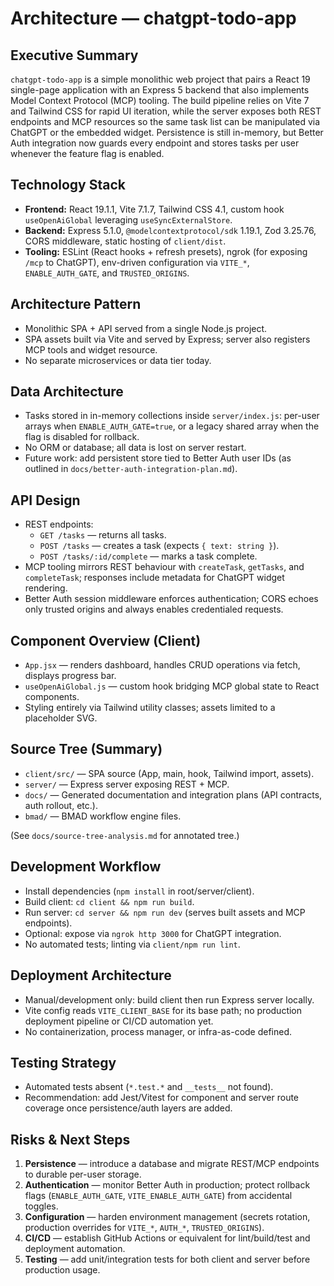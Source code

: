 # Architecture — chatgpt-todo-app

## Executive Summary
`chatgpt-todo-app` is a simple monolithic web project that pairs a React 19 single-page application with an Express 5 backend that also implements Model Context Protocol (MCP) tooling. The build pipeline relies on Vite 7 and Tailwind CSS for rapid UI iteration, while the server exposes both REST endpoints and MCP resources so the same task list can be manipulated via ChatGPT or the embedded widget. Persistence is still in-memory, but Better Auth integration now guards every endpoint and stores tasks per user whenever the feature flag is enabled.

## Technology Stack
- **Frontend:** React 19.1.1, Vite 7.1.7, Tailwind CSS 4.1, custom hook `useOpenAiGlobal` leveraging `useSyncExternalStore`.
- **Backend:** Express 5.1.0, `@modelcontextprotocol/sdk` 1.19.1, Zod 3.25.76, CORS middleware, static hosting of `client/dist`.
- **Tooling:** ESLint (React hooks + refresh presets), ngrok (for exposing `/mcp` to ChatGPT), env-driven configuration via `VITE_*`, `ENABLE_AUTH_GATE`, and `TRUSTED_ORIGINS`.

## Architecture Pattern
- Monolithic SPA + API served from a single Node.js project.
- SPA assets built via Vite and served by Express; server also registers MCP tools and widget resource.
- No separate microservices or data tier today.

## Data Architecture
- Tasks stored in in-memory collections inside `server/index.js`: per-user arrays when `ENABLE_AUTH_GATE=true`, or a legacy shared array when the flag is disabled for rollback.
- No ORM or database; all data is lost on server restart.
- Future work: add persistent store tied to Better Auth user IDs (as outlined in `docs/better-auth-integration-plan.md`).

## API Design
- REST endpoints:
  - `GET /tasks` — returns all tasks.
  - `POST /tasks` — creates a task (expects `{ text: string }`).
  - `POST /tasks/:id/complete` — marks a task complete.
- MCP tooling mirrors REST behaviour with `createTask`, `getTasks`, and `completeTask`; responses include metadata for ChatGPT widget rendering.
- Better Auth session middleware enforces authentication; CORS echoes only trusted origins and always enables credentialed requests.

## Component Overview (Client)
- `App.jsx` — renders dashboard, handles CRUD operations via fetch, displays progress bar.
- `useOpenAiGlobal.js` — custom hook bridging MCP global state to React components.
- Styling entirely via Tailwind utility classes; assets limited to a placeholder SVG.

## Source Tree (Summary)
- `client/src/` — SPA source (App, main, hook, Tailwind import, assets).
- `server/` — Express server exposing REST + MCP.
- `docs/` — Generated documentation and integration plans (API contracts, auth rollout, etc.).
- `bmad/` — BMAD workflow engine files.

(See `docs/source-tree-analysis.md` for annotated tree.)

## Development Workflow
- Install dependencies (`npm install` in root/server/client).
- Build client: `cd client && npm run build`.
- Run server: `cd server && npm run dev` (serves built assets and MCP endpoints).
- Optional: expose via `ngrok http 3000` for ChatGPT integration.
- No automated tests; linting via `client/npm run lint`.

## Deployment Architecture
- Manual/development only: build client then run Express server locally.
- Vite config reads `VITE_CLIENT_BASE` for its base path; no production deployment pipeline or CI/CD automation yet.
- No containerization, process manager, or infra-as-code defined.

## Testing Strategy
- Automated tests absent (`*.test.*` and `__tests__` not found).
- Recommendation: add Jest/Vitest for component and server route coverage once persistence/auth layers are added.

## Risks & Next Steps
1. **Persistence** — introduce a database and migrate REST/MCP endpoints to durable per-user storage.
2. **Authentication** — monitor Better Auth in production; protect rollback flags (`ENABLE_AUTH_GATE`, `VITE_ENABLE_AUTH_GATE`) from accidental toggles.
3. **Configuration** — harden environment management (secrets rotation, production overrides for `VITE_*`, `AUTH_*`, `TRUSTED_ORIGINS`).
4. **CI/CD** — establish GitHub Actions or equivalent for lint/build/test and deployment automation.
5. **Testing** — add unit/integration tests for both client and server before production usage.
